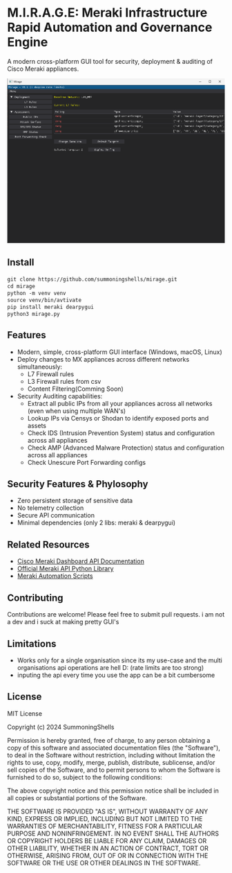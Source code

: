 # M.I.R.A.G.E: Meraki Infrastructure Rapid Automation and Governance Engine

A modern cross-platform GUI tool for security, deployment & auditing of Cisco Meraki appliances.

![alt text](preview.png)

## Install
```
git clone https://github.com/summoningshells/mirage.git
cd mirage
python -m venv venv
source venv/bin/avtivate
pip install meraki dearpygui
python3 mirage.py
```



## Features
- Modern, simple, cross-platform GUI interface (Windows, macOS, Linux)
- Deploy changes to MX appliances across different networks simultaneously:
    - L7 Firewall rules
    - L3 Firewall rules from csv
    - Content Filtering(Comming Soon)
- Security Auditing capabilities:
    - Extract all public IPs from all your appliances across all networks (even when using multiple WAN's)
    - Lookup IPs via Censys or Shodan to identify exposed ports and assets
    - Check IDS (Intrusion Prevention System) status and configuration across all appliances
    - Check AMP (Advanced Malware Protection) status and configuration across all appliances
    - Check Unescure Port Forwarding configs


## Security Features & Phylosophy
- Zero persistent storage of sensitive data 
- No telemetry collection
- Secure API communication
- Minimal dependencies (only 2 libs: meraki & dearpygui)

## Related Resources
- [Cisco Meraki Dashboard API Documentation](https://developer.cisco.com/meraki/api-v1/)
- [Official Meraki API Python Library](https://github.com/meraki/dashboard-api-python)
- [Meraki Automation Scripts](https://github.com/meraki/automation-scripts)


## Contributing
Contributions are welcome! Please feel free to submit pull requests. i am not a dev and i suck at making pretty GUI's 


## Limitations
- Works only for a single organisation since its my use-case and the multi organisations api operations are hell D: (rate limits are too strong)
- inputing the api every time you use the app can be a bit cumbersome

## License

MIT License

Copyright (c) 2024 SummoningShells

Permission is hereby granted, free of charge, to any person obtaining a copy
of this software and associated documentation files (the "Software"), to deal
in the Software without restriction, including without limitation the rights
to use, copy, modify, merge, publish, distribute, sublicense, and/or sell
copies of the Software, and to permit persons to whom the Software is
furnished to do so, subject to the following conditions:

The above copyright notice and this permission notice shall be included in all
copies or substantial portions of the Software.

THE SOFTWARE IS PROVIDED "AS IS", WITHOUT WARRANTY OF ANY KIND, EXPRESS OR
IMPLIED, INCLUDING BUT NOT LIMITED TO THE WARRANTIES OF MERCHANTABILITY,
FITNESS FOR A PARTICULAR PURPOSE AND NONINFRINGEMENT. IN NO EVENT SHALL THE
AUTHORS OR COPYRIGHT HOLDERS BE LIABLE FOR ANY CLAIM, DAMAGES OR OTHER
LIABILITY, WHETHER IN AN ACTION OF CONTRACT, TORT OR OTHERWISE, ARISING FROM,
OUT OF OR IN CONNECTION WITH THE SOFTWARE OR THE USE OR OTHER DEALINGS IN THE
SOFTWARE. 
